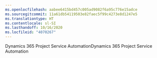 ```yaml
---
ms.openlocfilehash: aabee6415bd457c005ad9082f6a95c776e15adce
ms.sourcegitcommit: 11a61db54119503e82faec5f99c4273e8d1247e5
ms.translationtype: HT
ms.contentlocale: sl-SI
ms.lasthandoff: 10/16/2020
ms.locfileid: "4070267"
---
```

<span data-ttu-id="5160d-101">Dynamics 365 Project Service Automation</span><span class="sxs-lookup"><span data-stu-id="5160d-101">Dynamics 365 Project Service Automation</span></span>
